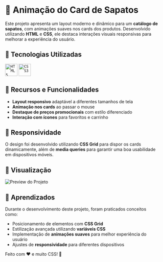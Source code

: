 # 🏬 Animação do Card de Sapatos

Este projeto apresenta um layout moderno e dinâmico para um **catálogo de sapatos**, com animações suaves nos cards dos produtos. Desenvolvido utilizando **HTML** e **CSS**, ele destaca interações visuais responsivas para melhorar a experiência do usuário.

## 🚀 Tecnologias Utilizadas

<code><img src="https://cdn.jsdelivr.net/gh/devicons/devicon@latest/icons/html5/html5-original.svg" width="40" height="40" title = "HTML5"/></code>
<code><img src="https://cdn.jsdelivr.net/gh/devicons/devicon@latest/icons/css3/css3-original.svg" width="40" height="40" title = "CSS3"/></code>

## 🎨 Recursos e Funcionalidades

- **Layout responsivo** adaptável a diferentes tamanhos de tela
- **Animação nos cards** ao passar o mouse
- **Destaque de preços promocionais** com estilo diferenciado
- **Interação com ícones** para favoritos e carrinho

## 📱 Responsividade

O design foi desenvolvido utilizando **CSS Grid** para dispor os cards dinamicamente, além de **media queries** para garantir uma boa usabilidade em dispositivos móveis.

## 🌟 Visualização

![Preview do Projeto](https://s3.gifyu.com/images/bbcJ7.gif)

## 📌 Aprendizados

Durante o desenvolvimento deste projeto, foram praticados conceitos como:

- Posicionamento de elementos com **CSS Grid**
- Estilização avançada utilizando **variáveis CSS**
- Implementação de **animações suaves** para melhor experiência do usuário
- Ajustes de **responsividade** para diferentes dispositivos

Feito com ❤️ e muito CSS! 🚀
